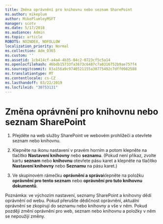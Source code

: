 ```yaml
---
title: Změna oprávnění pro knihovnu nebo seznam SharePoint
ms.author: mikeplum
author: MikePlumleyMSFT
manager: scotv
ms.date: 5/17/2018
ms.audience: Admin
ms.topic: article
ROBOTS: NOINDEX, NOFOLLOW
localization_priority: Normal
ms.collection: Adm_O365
ms.custom: ''
ms.assetid: 1cb414cf-a4a4-4b35-84c2-0723cf5c5a14
ms.openlocfilehash: 46bdb15733fa3673c6487c7a0316752b9ae757f4
ms.sourcegitcommit: 03a156a9c9740521155a30775492c7dff0982588
ms.translationtype: MT
ms.contentlocale: cs-CZ
ms.lasthandoff: 03/22/2019
ms.locfileid: "30753131"
---
```

# <a name="change-permissions-for-a-sharepoint-list-or-library"></a>Změna oprávnění pro knihovnu nebo seznam SharePoint

1. Přejděte na web služby SharePoint ve webovém prohlížeči a otevřete seznam nebo knihovnu.
    
2. Klepněte na ikonu nastavení v pravém horním a potom klepněte na tlačítko **Nastavení knihovny** nebo **seznamu**. (Pokud není příkaz, zvolte kartu **seznam** nebo **knihovnu** otevřete pásu karet a klepněte na tlačítko **Nastavení knihovny** nebo **Seznamu** na pásu karet.) 
    
3. Ve skupinovém rámečku **oprávnění a správa**klepněte na položku **oprávnění pro tento seznam** nebo **oprávnění pro tuto knihovnu dokumentů**.
    
Poznámka: ve výchozím nastavení, seznamy SharePoint a knihovny dědí oprávnění od webu. Pokud přerušíte dědičnost oprávnění, aktuální oprávnění se zkopírují do seznamu nebo knihovny a vše v něm. Pokud později změní oprávnění pro web, seznam nebo knihovnu a položky v něm se nepoužijí změny.
  

